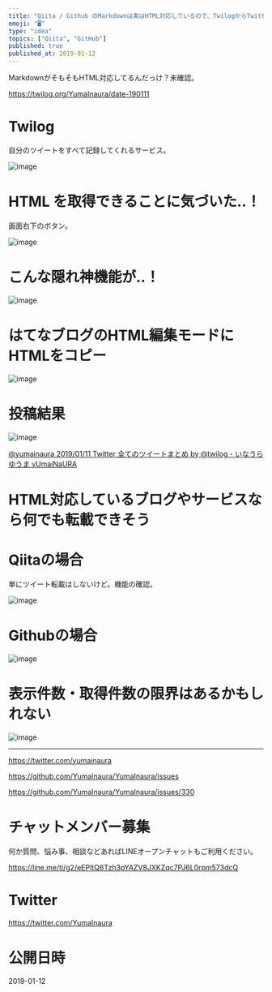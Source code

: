 ```yaml
---
title: "Qiita / Github のMarkdownは実はHTML対応しているので、TwilogからTwitterの全ツイートを貼り付けることさ"
emoji: "🖥"
type: "idea"
topics: ["Qiita", "GitHub"]
published: true
published_at: 2019-01-12
---
```


MarkdownがそもそもHTML対応してるんだっけ？未確認。



https://twilog.org/YumaInaura/date-190111

# Twilog

自分のツイートをすべて記録してくれるサービス。

![image](https://user-images.githubusercontent.com/13635059/51055165-658dc600-1622-11e9-851e-68ed1d542f9b.png)

# HTML を取得できることに気づいた‥！

画面右下のボタン。

![image](https://user-images.githubusercontent.com/13635059/51054916-a76a3c80-1621-11e9-89f3-18b610ab9654.png)

# こんな隠れ神機能が‥！


![image](https://user-images.githubusercontent.com/13635059/51054926-acc78700-1621-11e9-968d-834313396981.png)

# はてなブログのHTML編集モードにHTMLをコピー

![image](https://user-images.githubusercontent.com/13635059/51055237-a5ed4400-1622-11e9-86ef-11b9a2da1b0e.png)

# 投稿結果

![image](https://user-images.githubusercontent.com/13635059/51055033-f912c700-1621-11e9-8182-1ccb47e848e2.png)

[@yumainaura 2019/01/11 Twitter 全てのツイートまとめ by @twilog - いなうらゆうま yUmaiNaURA](http://yumainaura.hateblo.jp/entry/2019/01/12/043328)

# HTML対応しているブログやサービスなら何でも転載できそう

# Qiitaの場合

単にツイート転載はしないけど。機能の確認。

![image](https://user-images.githubusercontent.com/13635059/51054949-c23cb100-1621-11e9-9521-da1dafe9cf25.png)

# Githubの場合

![image](https://user-images.githubusercontent.com/13635059/51054963-cbc61900-1621-11e9-8289-54f73cdf423e.png)

# 表示件数・取得件数の限界はあるかもしれない


![image](https://user-images.githubusercontent.com/13635059/51055670-e39e9c80-1623-11e9-9fa0-42018b6399d5.png)


---

https://twitter.com/yumainaura

https://github.com/YumaInaura/YumaInaura/issues

https://github.com/YumaInaura/YumaInaura/issues/330








<!-- Update From Qiita API -->

# チャットメンバー募集


何か質問、悩み事、相談などあればLINEオープンチャットもご利用ください。

https://line.me/ti/g2/eEPltQ6Tzh3pYAZV8JXKZqc7PJ6L0rpm573dcQ





# Twitter


https://twitter.com/YumaInaura


<!-- Update From Qiita API -->



# 公開日時

2019-01-12
